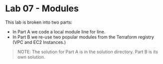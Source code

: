 # Lab 07 - Modules

This lab is broken into two parts:
- In Part A we code a local module line for line.
- In Part B we re-use two popular modules from the Terraform registry (VPC and EC2 Instances.)

> NOTE: The solution for Part A is in the solution directory. Part B is its own solution.